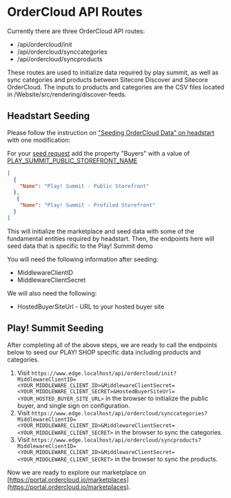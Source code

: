 # OrderCloud API Routes

Currently there are three OrderCloud API routes:

- /api/ordercloud/init
- /api/ordercloud/synccategories
- /api/ordercloud/syncproducts

These routes are used to initialize data required by play summit, as well as sync categories and products between Sitecore Discover and Sitecore OrderCloud. The inputs to products and categories are the CSV files located in /Website/src/rendering/discover-feeds.

## Headstart Seeding

Please follow the instruction on ["Seeding OrderCloud Data" on headstart](https://github.com/ordercloud-api/headstart#seeding-ordercloud-data) with one modification:

For your [seed request](https://github.com/ordercloud-api/headstart/blob/951c3927b276f2bf23524cc3c375147f172403b7/src/Middleware/src/Headstart.Common/Assets/SeedTemplate.json) add the property "Buyers" with a value of [PLAY_SUMMIT_PUBLIC_STOREFRONT_NAME](../../../constants/seeding.ts)

```json
[
  {
    "Name": "Play! Summit - Public Storefront"
  },
   {
    "Name": "Play! Summit - Profiled Storefront"
  }
]
```

This will initialize the marketplace and seed data with some of the fundamental entities required by headstart. Then, the endpoints here will seed data that is specific to the Play! Summit demo

You will need the following information after seeding:

- MiddlewareClientID
- MiddlewareClientSecret

We will also need the following:

- HostedBuyerSiteUrl - URL to your hosted buyer site

## Play! Summit Seeding

After completing all of the above steps, we are ready to call the endpoints below to seed our PLAY! SHOP specific data including products and categories.

1. Visit `https://www.edge.localhost/api/ordercloud/init?MiddlewareClientID=<YOUR_MIDDLEWARE_CLIENT_ID>&MiddlewareClientSecret=<YOUR_MIDDLEWARE_CLIENT_SECRET>&HostedBuyerSiteUrl=<YOUR_HOSTED_BUYER_SITE_URL>` in the browser to initialize the public buyer, and single sign on configuration.
2. Visit `https://www.edge.localhost/api/ordercloud/synccategories?MiddlewareClientID=<YOUR_MIDDLEWARE_CLIENT_ID>&MiddlewareClientSecret=<YOUR_MIDDLEWARE_CLIENT_SECRET>` in the browser to sync the categories.
3. Visit `https://www.edge.localhost/api/ordercloud/syncproducts?MiddlewareClientID=<YOUR_MIDDLEWARE_CLIENT_ID>&MiddlewareClientSecret=<YOUR_MIDDLEWARE_CLIENT_SECRET>` in the browser to sync the products.

Now we are ready to explore our marketplace on [https://portal.ordercloud.io/marketplaces](https://portal.ordercloud.io/marketplaces).
